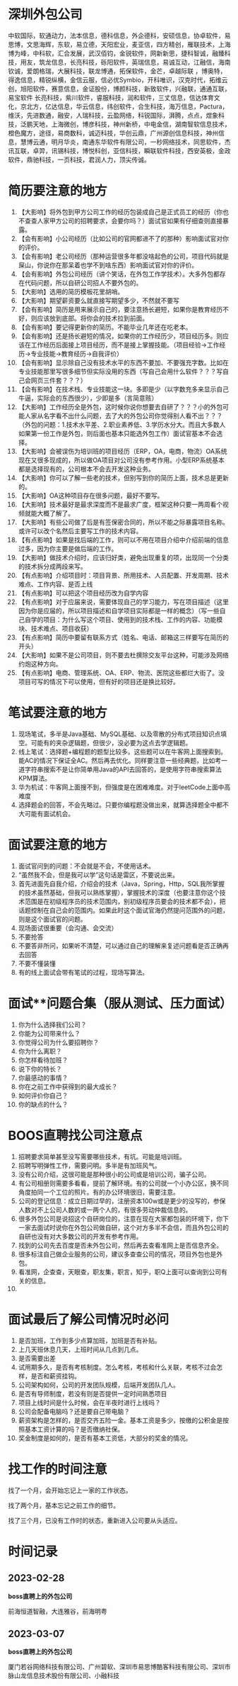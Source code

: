 # 深圳外包公司

中软国际，软通动力，法本信息，德科信息，外企德科，安硕信息，协卓软件，易思博，文思海辉，东软，易立德，天阳宏业，麦亚信，四方精创，雁联技术，上海博为峰，中科软，汇合发展，武汉佰钧，金锐软件，网新新思，捷科智诚，融臻科技，用友，筑龙信息，长亮科技，砾阳软件，英瑞信息，易诚互动，江融信，海南钦诚，爱朗格瑞，大展科技，联龙博通，拓保软件，金芒，卓越际联 ，博奥特，得逸信息，精锐纵横，金信云服，信必优Symbio，开科唯识，汉克时代，拓维云创，旭阳软件，赛意信息，金证股份，博颜科技，新致软件，兴融联，通通互联，易宝软件 长亮科技，紫川软件，睿服科技，润和软件，三丈信息，信达体育文化，京北方，亿达信息，华云信息，纬创软件，合生科技，海万信息，Pactura，维沃，先进数通，融安，人瑞科技，云盈网络，科锐国际，湃腾，点点，煜象科技，泛鹏天地，上海微创，博彦科技，神州新桥，中电金信，湖南智软信息技术，橙色魔方，途径，易商数科，诚迈科技，华创云鼎，广州源创信息科技，神州信息，慧博云通，明月华炎，南通东华软件有限公司，一秒网络技术，同思软件，杰讯互联，卓羿，讯锡科技，博悦科创，亚信科技，瞬联软件科技，西安英极，金政软件，鼎驰科技，一页科技，君润人力，顶尖传诚。

# 简历要注意的地方

1. 【大影响】将外包到甲方公司工作的经历包装成自己是正式员工的经历（你也不查查人家甲方公司的招聘要求，会要你吗？）面试官如果有仔细查则直接暴露。
2. 【会有影响】小公司经历（比如公司的官网都进不了的那种）影响面试官对你的评价。
3. 【会有影响】老公司经历（那种运营很多年都没啥起色的公司，项目代码就是屎山，你说你在那呆着也学不到啥东西）影响面试官对你的评价。
4. 【会有影响】外包公司经历（讲个笑话，在外包工作学技术）。大多外包都存在代码问题，所以自研公司招人不要外包的。
5. 【大影响】选用的简历模板花里胡哨。
6. 【大影响】期望薪资要么就直接写期望多少，不然就不要写
7. 【会有影响】简历是用来展示自己的，要注意扬长避短，如果你是教育经历不好，则应该放到底部。将你会的技术拉到前面。
8. 【会有影响】要记得更新你的简历。不能毕业几年还在吃老本。
9. 【会有影响】还是扬长避短的情况，如果你的工作经历少，项目经历多。则应该在工作经历后面接上项目经历，而不是接上掌握技能。（项目经验->工作经历->专业技能->教育经历->自我评价）
10. 【会有影响】显示除自己没有技术水平的东西不要加、不要强充字数。比如在专业技能那里写很多细节但实际没用的东西（写自己会用什么软件？？？写自己会网页三件套？？？）
11. 【会有影响】在技术栈、专业技能这一块。多即是少（以字数充多来显示自己牛逼，实际会的东西很少），少即是多（言简意赅）
12. 【大影响】工作经历全是外包，这时候你说你想要去自研了？？？小的外包可能人家从名字看不出什么问题，去了大的外包公司你觉得别人看不出？？？（外包的问题：1.技术水平差、2.职业素养低、3.学历水分大。而且大多数人如果第一份工作是外包，则后面也基本只能选外包工作）面试官基本不会选择。
13. 【大影响】会被误伤为培训班的项目经历（ERP，OA，电商，物流）OA系统现在又很多现成的，所以做OA项目对公司没有参考作用。小型ERP系统基本都是选择现有的，公司根本不会去开发这种业务。
14. 【大影响】你可以了解一些老的技术，但别写到你的简历上面，技术总是更新的。
15. 【大影响】OA这种项目存在很多问题，最好不要写。
16. 【大影响】技术最好是最求深度而不是最求广度，框架这种只要一两周看个视频就能大概了解了。
17. 【大影响】有些公司做了后是有签保密合同的，所以不能之际暴露项目名称。或许可以改个名然后主要写工作的技术内容。
18. 【有点影响】如果是找后端的工作，则可以不用在项目介绍中介绍前端的信息过多，因为你主要是做后端的工作。
19. 【大影响】做技术介绍时，应该归好类，避免出现重复的项，出现同一个分类的技术拆分成两段来写。
20. 【有点影响】介绍项目时：项目背景、所用技术、人员配置、开发周期、技术难点、工作内容、是否上线
21. 【有点影响】可以把这个项目经历改为自学内容
22. 【有点影响】对于应届来说，需要体现自己的学习能力，写在项目描述（这里因为你是应届的，所以项目描述和自学项目实际都是一样的概念）（写一些自己自学的项目：为什么写这个项目、使用到的技术栈、工作的内容、功能模块、技术难点、项目收获）
23. 【有点影响】简历中要留有联系方式（姓名、电话、邮箱这三样要写在简历的开头）
24. 【大影响】如果不是公司项目，则不要去杜撰除交友平台这种，可能涉及网络约炮这种方向。
25. 【有点影响】电商、管理系统、OA、ERP、物流、医院这些都烂大街了。没项目可写的情况下可以使用，但有好的项目还是换比较好。

# 笔试要注意的地方

1. 现场笔试，多半是Java基础、MySQL基础、以及零散的分布式项目知识点填空。可能有的夹杂逻辑题，但很少，没必要为这点去学逻辑题。
2. 线上笔试：选择题+编程题的题型比较多。这些题可以在牛客网上面搜索到。能AC的情况下保证全AC。然后再去优化。同样要注意一些经典题，比如考一道字符串搜索不是让你简单用Java的API去回答的，是使用字符串搜索算法KPM算法。
3. 华为机试：牛客网上面搜不到，但强度是在困难难度。对于leetCode上面中高难度
4. 选择题会的回答，不会先略过。只要你编程题没做出来，就算选择题全中都不大可能有面试机会。

# 面试要注意的地方

1. 面试官问到的问题：不会就是不会，不使用话术。
2. “虽然我不会，但是我可以学”这句话是雷区，不要说出来。
3. 首先进面先自我介绍，介绍会的技术（Java，Spring，Http，SQL我所掌握的技术虽然基础，但我可以熟练掌握），掌握技术的深度（也要注意你这个技术范围是在初级程序员的技术范围内，别初级程序员要会的技术都不会），把话题控制在自己会的范围内。如果此时这个面试官海仍然提问范围外的问题，则是这个面试官的问题。
4. 现场面试很重要（会沟通、会交流）
5. 不要抢答
6. 不要答非所问，如果听不清楚，可以通过自己的理解来复述问题看是否正确再去回答
7. 不要不懂装懂
8. 有的线上面试会带有笔试的过程，现场写算法。

# 面试**问题合集（服从测试、压力面试）

1. 你为什么选择我们公司？
2. 你能为公司带来什么？
3. 你觉得公司为什么要招聘你？
4. 你为什么离职？
5. 你怎样看待加班？
6. 说下你的特长？
7. 你最感动的事情？
8. 你在之前工作中获得到的最大成长？
9. 如何评价你自己？
10. 你的缺点的什么？

# BOOS直聘找公司注意点

1. 招聘要求简单甚至没写需要哪些技术，有坑。可能是培训班。
2. 招聘写明弹性工作，需要问明。多半是有加班风气。
3. 没有公司介绍，这很可能是那种很小的公司或是培训公司，骗子公司。
4. 有公司相册则需要多看看，提前了解环境。有的公司就一个小办公区，换不同角度拍同一个工位的照片。有的办公环境很旧，需要注意。
5. 公司的登记信息：成立日期过早的，注册资本100w或是更少的没写的，参保人数对不上公司人数的或一两个人的，有很多劳动仲裁信息的。
6. 很多外包公司是说招这个自研岗位的，注意在现在大家都包装的环境下，你下一家去面试时说你在外包公司做自研，这个对方多半不会信，而且外包公司的自研也没有对大多数公司的开发有参考作用。
7. 找到的公司先去百度是否未外包公司，然后再去查看准网上是否信息齐全。
8. 很多标注自己做企业服务的公司，建议多查查公司的情况，项目外包也是外包。
9. 看准网，企查查，天眼查，职友集，职言，知乎，职Q上面可以查询到公司有关的信息。
10. 

# 面试最后了解公司情况时必问

1. 是否加班，工作到多少点算加班，加班是否有补贴。
2. 上几天班休息几天，上班时间从几点到几点。
3. 是否需要出差
4. 试用期多久，是否有考核制度。怎么考核，考核和什么关联，考核不过会怎样，是否和薪资挂钩。
5. 公司架构如何，公司的开发团队规模，后端开发团队几人。
6. 是否有导师制度，若没有则是否提供一定时间熟悉项目
7. 项目上线时间是什么时候，会在半夜时进行上线吗？
8. 公司会配备电脑吗？还是要自己带电脑？
9. 薪资架构是怎样的，是否交齐五险一金。基本工资是多少，按缴的公积金是按照基本工资计算的吗？是否缴纳社保。
10. 奖金制度是如何的，是否有基本工资低，大部分的奖金的情况。



# 找工作的时间注意

找了一个月，会开始忘记上一家的工作状态。

找了两个月，基本忘记之前工作的细节。

找了三个月，已没有工作时的状态，重新进入公司要从头适应。



# 时间记录

## 2023-02-28

**boss直聘上的外包公司**

前海恒道智融，大连雅谷，前海明粤

## 2023-03-07

**boss直聘上的外包公司**

厦门若谷网络科技有限公司、广州碧软、深圳市易思博酷客科技有限公司、深圳市脉山龙信息技术股份有限公司、小融科技









